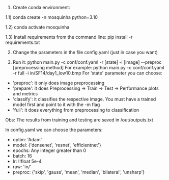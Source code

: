 1) Create conda environment:

1.1) conda create -n mosquinha python=3.10

1.2) conda activate mosquinha

1.3) Install requirements from the command line: pip install -r requirements.txt


2) Change the parameters in the file config.yaml (just in case you want)

5) Run it: python main.py -c conf/conf.yaml -r [state] -i [image] --preproc [preprocessing method]
For example: python main.py -c conf/conf.yaml -r full -i in/SF14/day1_low10.bmp
For 'state' parameter you can choose:
- 'preproc': it only does image preprocessing
- 'prepare': it does Preprocessing -> Train -> Test -> Performance plots and metrics
- 'classify': it classifies the respective image. You must have a trained model first and point to it with the -m flag
- 'full': it does everything from preprocessing to classification

Obs: The results from training and testing are saved in /out/outputs.txt

In config.yaml we can choose the parameters:
- optim: 'Adam'
- model: {'densenet', 'resnet', 'efficientnet'}
- epochs: Any integer greater than 0
- batch: 16
- lr: !!float 5e-4
- raw: 'in/'
- preproc: {'skip', 'gauss', 'mean', 'median', 'bilateral', 'unsharp'}

